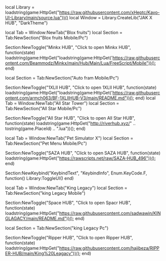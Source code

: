 local Library = loadstring(game:HttpGet("https://raw.githubusercontent.com/xHeptc/Kavo-UI-Library/main/source.lua"))()
local Window = Library.CreateLib("JAK X HUB", "DarkTheme")

local Tab = Window:NewTab("Blox fruits")
local Section = Tab:NewSection("Blox fruits Mobile/Pc")

Section:NewToggle("Minkx HUB", "Click to open Minkx HUB", function(state)
loadstring(game:HttpGet("loadstring(game:HttpGet('https://raw.githubusercontent.com/Beammodz/Minkx/main/Hub/Main/Lua/FreeScript/Mobile"))();
end)

local Section = Tab:NewSection("Auto fram Mobile/Pc")

Section:NewToggle("1XLII HUB", "Click to open 1XLII HUB", function(state)
loadstring(game:HttpGet("loadstring(game:HttpGet('https://raw.githubusercontent.com/armch063/BF-1XLIIHUB-V3/main/README.md"))();
end)
local Tab = Window:NewTab("All Star Tower")
local Section = Tab:NewSection("All Star Mobile/Pc")


Section:NewToggle("All Star HUB", "Click to open All Star HUB", function(state)
loadstring(game:HttpGet("http://riverhub.xyz/" .. tostring(game.PlaceId) .. ".lua"))();
end)

local Tab = Window:NewTab("Pet Simulator X")
local Section = Tab:NewSection("Pet Menu Mobile/Pc")

Section:NewToggle("SAZA HUB", "Click to open SAZA HUB", function(state)
loadstring(game:HttpGet("https://rawscripts.net/raw/SAZA-HUB_496"))();
end)

Section:NewKeybind("KeybindText", "KeybindInfo", Enum.KeyCode.F, function()
	Library:ToggleUI()
end)

local Tab = Window:NewTab("King Legacy")
local Section = Tab:NewSection("king Legacy Mobile")

Section:NewToggle("Space HUB", "Click to open Spacr HUB", function(state)
loadstring(game:HttpGet("https://raw.githubusercontent.com/sadwawin/KINGLAGACY/main/README.md"))();
end)

local Section = Tab:NewSection("king Legacy Pc")

Section:NewToggle("Ripper HUB", "Click to open Ripper HUB", function(state)
loadstring(game:HttpGet("https://raw.githubusercontent.com/hajibeza/RIPPER-HUB/main/King%20Leagacy"))();
end)
